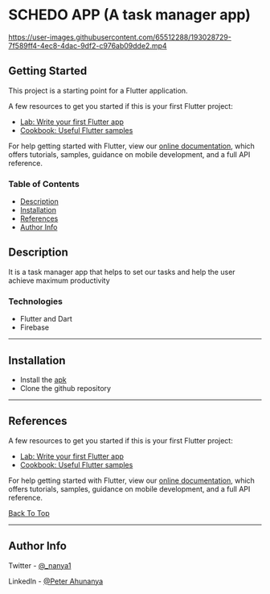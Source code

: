 # SCHEDO APP (A task manager app)


https://user-images.githubusercontent.com/65512288/193028729-7f589ff4-4ec8-4dac-9df2-c976ab09dde2.mp4


## Getting Started

This project is a starting point for a Flutter application.

A few resources to get you started if this is your first Flutter project:

- [Lab: Write your first Flutter app](https://flutter.dev/docs/get-started/codelab)
- [Cookbook: Useful Flutter samples](https://flutter.dev/docs/cookbook)

For help getting started with Flutter, view our
[online documentation](https://flutter.dev/docs), which offers tutorials,
samples, guidance on mobile development, and a full API reference.


### Table of Contents
- [Description](#description)
- [Installation](#installation)
- [References](#references)
- [Author Info](#author-info)


## Description

It is a task manager app that helps to set our tasks and help the user achieve maximum productivity

### Technologies

- Flutter and Dart
- Firebase
---

## Installation
- Install the [apk](https://drive.google.com/file/d/1ky_0G5Nzhtn6Wz1DspcbB3WW-OG5gnqX/view?usp=sharing)
- Clone the github repository


---

## References

A few resources to get you started if this is your first Flutter project:

- [Lab: Write your first Flutter app](https://flutter.dev/docs/get-started/codelab)
- [Cookbook: Useful Flutter samples](https://flutter.dev/docs/cookbook)

For help getting started with Flutter, view our
[online documentation](https://flutter.dev/docs), which offers tutorials,
samples, guidance on mobile development, and a full API reference.

[Back To Top](#weather-app)

---

## Author Info

Twitter - [@_nanya1](https://twitter.com/_nanya1)

Linkedln - [@Peter Ahunanya](https://www.linkedin.com/in/peter-ahunanya-b18a82209/)
 
